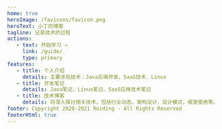 ```yaml
---
home: true
heroImage: /favicons/favicon.png
heroText: 小丁的博客
tagline: 记录技术的过程
actions: 
   - text: 开始学习 →
     link: /guide/
     type: primary
features:
   - title: 个人介绍
     details: 主要涉及技术：Java后端开发、SaaS技术、Linux
   - title: 开发笔记
     details: Java笔记、Linux笔记、SaaS应用技术笔记
   - title: 技术博客
     details: 将深入探讨相关技术，包括行业动态，架构设计，设计模式，框架使用等。
footer: Copyright 2020-2021 Roiding - All Rights Reserved
footerHtml: true
---
```

<!--<div>本网站由<a href="https://www.upyun.com/?utm_source=lianmeng&utm_medium=referral"><img src="/favicons/yp_logo.png"/></a>提供CDN加速/云存储服务</div>-->